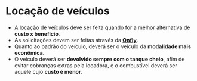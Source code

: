 # Locação de veículos

- A locação de veículos deve ser feita quando for a melhor alternativa de **custo x benefício**.
- As solicitações devem ser feitas através da [**Onfly**](https://app.onfly.com.br/login).
- Quanto ao padrão do veículo, deverá ser o veículo da **modalidade mais econômica**.
- O veículo deverá ser **devolvido sempre com o tanque cheio**, afim de evitar cobranças extras pela locadora, e o combustível deverá ser aquele cujo **custo é menor**.